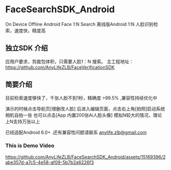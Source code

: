 # FaceSearchSDK_Android
On Device Offline Android Face 1:N Search 离线版Android 1:N 人脸识别检索，速度快，精度高


## 独立SDK 介绍
  应用户要求，剪裁包体积，只需要人脸1：N 搜索。
  主工程地址：https://github.com/AnyLifeZLB/FaceVerificationSDK



## 简要介绍
目前检索速度够快了，千张人脸不到1秒，精确度 >99.5% ,兼容性持续优化中

演示的时候点击导航页[增删改人脸] 后进入编辑页面，点击右上角[拍照]启动系统相机自拍一张
也可以点击[App 内置200张Ai人脸头像] 模拟N较大的情况，理论上N支持万张以上

已经适配Android 6.0+ .还有兼容性问题请联系 anylife.zlb@gmail.com
    





### This is Demo Video


https://github.com/AnyLifeZLB/FaceSearchSDK_Android/assets/15169396/2abe357d-a7c5-4e58-af09-5b7b2a6226f3

